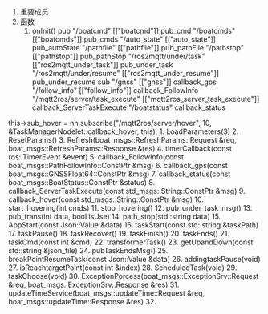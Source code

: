 1. 重要成员
2. 函数
	1. onInit()
		pub
			"/boatcmd" [["boatcmd"]] 
				pub_cmd
			"/boatcmds" [["boatcmds"]]
				pub_cmds
			"/auto_state" [["auto_state"]]
				pub_autoState
			"/pathfile" [["pathfile"]]
				pub_pathFile
			"/pathstop" [["pathstop"]]
				pub_pathStop
			"/ros2mqtt/under/task" [["ros2mqtt_under_task"]]
				pub_under_task
			"/ros2mqtt/under/resume" [["ros2mqtt_under_resume"]]
				pub_under_resume
		sub
			"/gnss" [["gnss"]]
				callback_gps
			"/follow_info" [["follow_info"]]
				callback_FollowInfo
			"/mqtt2ros/server/task_execute" [["mqtt2ros_server_task_execute"]]
				callback_ServerTaskExecute
			"/boatstatus"
				callback_status


this->sub_hover = nh.subscribe("/mqtt2ros/server/hover", 10, &TaskManagerNodelet::callback_hover, this);
	1. LoadParameters(3)
	2. ResetParams()
	3. Refresh(boat_msgs::RefreshParams::Request &req, boat_msgs::RefreshParams::Response &res)
	4. timerCallback(const ros::TimerEvent &event)
	5. callback_FollowInfo(const boat_msgs::PathFollowInfo::ConstPtr &msg)
	6. callback_gps(const boat_msgs::GNSSFloat64::ConstPtr &msg)
	7. callback_status(const boat_msgs::BoatStatus::ConstPtr &status)
	8. callback_ServerTaskExecute(const std_msgs::String::ConstPtr &msg)
	9. callback_hover(const std_msgs::String::ConstPtr &msg)
	10. start_hovering(int cmds)
	11. stop_hovering()
	12. pub_under_task_msg()
	13. pub_trans(int data, bool isUse)
	14. path_stop(std::string data)
	15. AppStart(const Json::Value &data)
	16. taskStart(const std::string &taskPath)
	17. taskPause()
	18. taskRecover()
	19. taskFinish()
	20. taskEnds()
	21. taskCmd(const int &cmd)
	22. transformerTask()
	23. getUpandDown(const std::string &json_file)
	24. pubTaskEndsMsg()
	25. breakPointResumeTask(const Json::Value &data)
	26. addingtaskPause(void)
	27. isReachtargetPoint(const int &index)
	28. ScheduledTask(void)
	29. taskChoose(void)
	30. ExceptionPorcess(boat_msgs::ExceptionSrv::Request &req, boat_msgs::ExceptionSrv::Response &res)
	31. updateTimeService(boat_msgs::updateTime::Request &req, boat_msgs::updateTime::Response &res)
	32. 